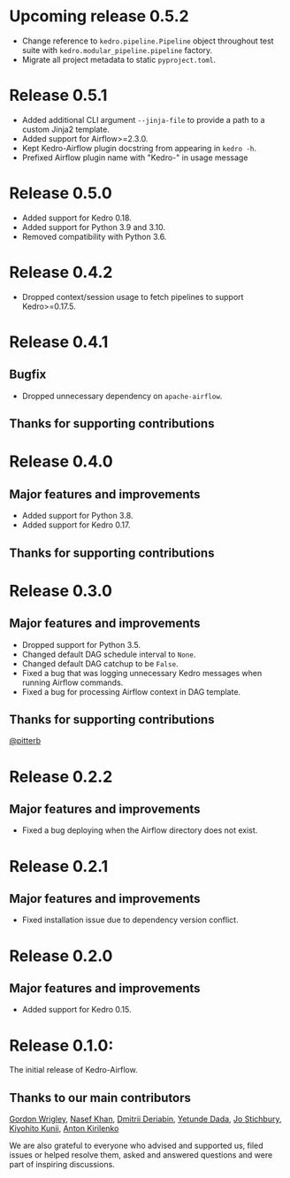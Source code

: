 # Upcoming release 0.5.2
* Change reference to `kedro.pipeline.Pipeline` object throughout test suite with `kedro.modular_pipeline.pipeline` factory.
* Migrate all project metadata to static `pyproject.toml`.

# Release 0.5.1
* Added additional CLI argument `--jinja-file` to provide a path to a custom Jinja2 template.
* Added support for Airflow>=2.3.0.
* Kept Kedro-Airflow plugin docstring from appearing in `kedro -h`.
* Prefixed Airflow plugin name with "Kedro-" in usage message

# Release 0.5.0
* Added support for Kedro 0.18.
* Added support for Python 3.9 and 3.10.
* Removed compatibility with Python 3.6.

# Release 0.4.2
* Dropped context/session usage to fetch pipelines to support Kedro>=0.17.5.

# Release 0.4.1

## Bugfix
* Dropped unnecessary dependency on `apache-airflow`.

## Thanks for supporting contributions

# Release 0.4.0

## Major features and improvements
* Added support for Python 3.8.
* Added support for Kedro 0.17.

## Thanks for supporting contributions

# Release 0.3.0

## Major features and improvements
* Dropped support for Python 3.5.
* Changed default DAG schedule interval to `None`.
* Changed default DAG catchup to be `False`.
* Fixed a bug that was logging unnecessary Kedro messages when running Airflow commands.
* Fixed a bug for processing Airflow context in DAG template.

## Thanks for supporting contributions
[@pitterb](https://github.com/pitterb)

# Release 0.2.2

## Major features and improvements
* Fixed a bug deploying when the Airflow directory does not exist.

# Release 0.2.1

## Major features and improvements
* Fixed installation issue due to dependency version conflict.

# Release 0.2.0

## Major features and improvements
* Added support for Kedro 0.15.

# Release 0.1.0:

The initial release of Kedro-Airflow.

## Thanks to our main contributors

[Gordon Wrigley](https://github.com/tolomea), [Nasef Khan](https://github.com/nakhan98), [Dmitrii Deriabin](https://github.com/DmitryDeryabin), [Yetunde Dada](https://github.com/yetudada), [Jo Stichbury](https://github.com/stichbury), [Kiyohito Kunii](https://github.com/921kiyo), [Anton Kirilenko](https://github.com/Flid)

We are also grateful to everyone who advised and supported us, filed issues or helped resolve them, asked and answered questions and were part of inspiring discussions.

